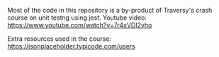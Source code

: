 Most of the code in this repository is a by-product of Traversy's crash course on unit testng using jest. Youtube video:
https://www.youtube.com/watch?v=7r4xVDI2vho


Extra resources used in the course:
https://jsonplaceholder.typicode.com/users